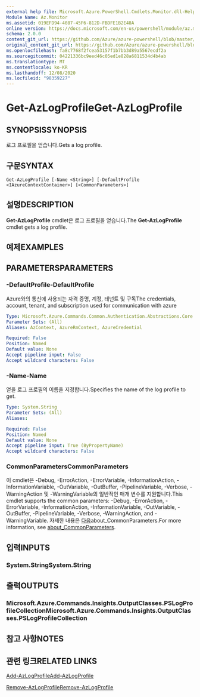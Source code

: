 ```yaml
---
external help file: Microsoft.Azure.PowerShell.Cmdlets.Monitor.dll-Help.xml
Module Name: Az.Monitor
ms.assetid: 019EFD94-4087-45F6-812D-FBDFE1B2E48A
online version: https://docs.microsoft.com/en-us/powershell/module/az.monitor/get-azlogprofile
schema: 2.0.0
content_git_url: https://github.com/Azure/azure-powershell/blob/master/src/Monitor/Monitor/help/Get-AzLogProfile.md
original_content_git_url: https://github.com/Azure/azure-powershell/blob/master/src/Monitor/Monitor/help/Get-AzLogProfile.md
ms.openlocfilehash: fa8c7768f2fcea53157f1b7bb3d89a5567ecdf2a
ms.sourcegitcommit: 04221336bc9eed46c05ed1e828a6811534d4b4ab
ms.translationtype: MT
ms.contentlocale: ko-KR
ms.lasthandoff: 12/08/2020
ms.locfileid: "98359227"
---
```

# <span data-ttu-id="bd8f6-101">Get-AzLogProfile</span><span class="sxs-lookup"><span data-stu-id="bd8f6-101">Get-AzLogProfile</span></span>

## <span data-ttu-id="bd8f6-102">SYNOPSIS</span><span class="sxs-lookup"><span data-stu-id="bd8f6-102">SYNOPSIS</span></span>
<span data-ttu-id="bd8f6-103">로그 프로필을 얻습니다.</span><span class="sxs-lookup"><span data-stu-id="bd8f6-103">Gets a log profile.</span></span>

## <span data-ttu-id="bd8f6-104">구문</span><span class="sxs-lookup"><span data-stu-id="bd8f6-104">SYNTAX</span></span>

```
Get-AzLogProfile [-Name <String>] [-DefaultProfile <IAzureContextContainer>] [<CommonParameters>]
```

## <span data-ttu-id="bd8f6-105">설명</span><span class="sxs-lookup"><span data-stu-id="bd8f6-105">DESCRIPTION</span></span>
<span data-ttu-id="bd8f6-106">**Get-AzLogProfile** cmdlet은 로그 프로필을 얻습니다.</span><span class="sxs-lookup"><span data-stu-id="bd8f6-106">The **Get-AzLogProfile** cmdlet gets a log profile.</span></span>

## <span data-ttu-id="bd8f6-107">예제</span><span class="sxs-lookup"><span data-stu-id="bd8f6-107">EXAMPLES</span></span>

## <span data-ttu-id="bd8f6-108">PARAMETERS</span><span class="sxs-lookup"><span data-stu-id="bd8f6-108">PARAMETERS</span></span>

### <span data-ttu-id="bd8f6-109">-DefaultProfile</span><span class="sxs-lookup"><span data-stu-id="bd8f6-109">-DefaultProfile</span></span>
<span data-ttu-id="bd8f6-110">Azure와의 통신에 사용되는 자격 증명, 계정, 테넌트 및 구독</span><span class="sxs-lookup"><span data-stu-id="bd8f6-110">The credentials, account, tenant, and subscription used for communication with azure</span></span>

```yaml
Type: Microsoft.Azure.Commands.Common.Authentication.Abstractions.Core.IAzureContextContainer
Parameter Sets: (All)
Aliases: AzContext, AzureRmContext, AzureCredential

Required: False
Position: Named
Default value: None
Accept pipeline input: False
Accept wildcard characters: False
```

### <span data-ttu-id="bd8f6-111">-Name</span><span class="sxs-lookup"><span data-stu-id="bd8f6-111">-Name</span></span>
<span data-ttu-id="bd8f6-112">얻을 로그 프로필의 이름을 지정합니다.</span><span class="sxs-lookup"><span data-stu-id="bd8f6-112">Specifies the name of the log profile to get.</span></span>

```yaml
Type: System.String
Parameter Sets: (All)
Aliases:

Required: False
Position: Named
Default value: None
Accept pipeline input: True (ByPropertyName)
Accept wildcard characters: False
```

### <span data-ttu-id="bd8f6-113">CommonParameters</span><span class="sxs-lookup"><span data-stu-id="bd8f6-113">CommonParameters</span></span>
<span data-ttu-id="bd8f6-114">이 cmdlet은 -Debug, -ErrorAction, -ErrorVariable, -InformationAction, -InformationVariable, -OutVariable, -OutBuffer, -PipelineVariable, -Verbose, -WarningAction 및 -WarningVariable의 일반적인 매개 변수를 지원합니다.</span><span class="sxs-lookup"><span data-stu-id="bd8f6-114">This cmdlet supports the common parameters: -Debug, -ErrorAction, -ErrorVariable, -InformationAction, -InformationVariable, -OutVariable, -OutBuffer, -PipelineVariable, -Verbose, -WarningAction, and -WarningVariable.</span></span> <span data-ttu-id="bd8f6-115">자세한 내용은 [다음](http://go.microsoft.com/fwlink/?LinkID=113216)about_CommonParameters.</span><span class="sxs-lookup"><span data-stu-id="bd8f6-115">For more information, see [about_CommonParameters](http://go.microsoft.com/fwlink/?LinkID=113216).</span></span>

## <span data-ttu-id="bd8f6-116">입력</span><span class="sxs-lookup"><span data-stu-id="bd8f6-116">INPUTS</span></span>

### <span data-ttu-id="bd8f6-117">System.String</span><span class="sxs-lookup"><span data-stu-id="bd8f6-117">System.String</span></span>

## <span data-ttu-id="bd8f6-118">출력</span><span class="sxs-lookup"><span data-stu-id="bd8f6-118">OUTPUTS</span></span>

### <span data-ttu-id="bd8f6-119">Microsoft.Azure.Commands.Insights.OutputClasses.PSLogProfileCollection</span><span class="sxs-lookup"><span data-stu-id="bd8f6-119">Microsoft.Azure.Commands.Insights.OutputClasses.PSLogProfileCollection</span></span>

## <span data-ttu-id="bd8f6-120">참고 사항</span><span class="sxs-lookup"><span data-stu-id="bd8f6-120">NOTES</span></span>

## <span data-ttu-id="bd8f6-121">관련 링크</span><span class="sxs-lookup"><span data-stu-id="bd8f6-121">RELATED LINKS</span></span>

[<span data-ttu-id="bd8f6-122">Add-AzLogProfile</span><span class="sxs-lookup"><span data-stu-id="bd8f6-122">Add-AzLogProfile</span></span>](./Add-AzLogProfile.md)

[<span data-ttu-id="bd8f6-123">Remove-AzLogProfile</span><span class="sxs-lookup"><span data-stu-id="bd8f6-123">Remove-AzLogProfile</span></span>](./Remove-AzLogProfile.md)


